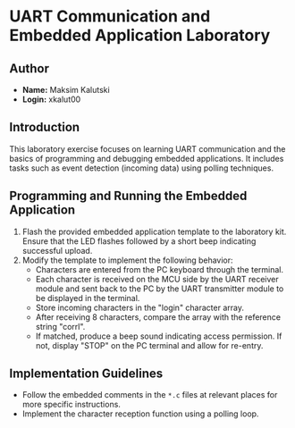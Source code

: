 # UART Communication and Embedded Application Laboratory

## Author

- **Name:** Maksim Kalutski
- **Login:** xkalut00

## Introduction

This laboratory exercise focuses on learning UART communication and the basics of programming and debugging embedded
applications. It includes tasks such as event detection (incoming data) using polling techniques.


## Programming and Running the Embedded Application

1. Flash the provided embedded application template to the laboratory kit. Ensure that the LED flashes followed by a
   short beep indicating successful upload.
2. Modify the template to implement the following behavior:
    - Characters are entered from the PC keyboard through the terminal.
    - Each character is received on the MCU side by the UART receiver module and sent back to the PC by the UART
      transmitter module to be displayed in the terminal.
    - Store incoming characters in the "login" character array.
    - After receiving 8 characters, compare the array with the reference string "corrl".
    - If matched, produce a beep sound indicating access permission. If not, display "STOP" on the PC terminal and allow
      for re-entry.

## Implementation Guidelines

- Follow the embedded comments in the `*.c` files at relevant places for more specific instructions.
- Implement the character reception function using a polling loop.
